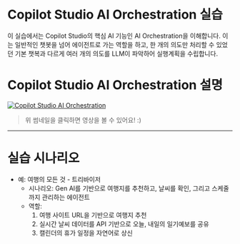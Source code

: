 Copilot Studio AI Orchestration 실습
============
이 실습에서는 Copilot Studio의 핵심 AI 기능인 AI Orchestration을 이해합니다.
이는 일반적인 챗봇을 넘어 에이전트로 가는 역할을 하고, 한 개의 의도만 처리할 수 있었던 기본 챗복과 다르게 여러 개의 의도를 LLM이 파악하어 실행계획을 수립합니다. 

Copilot Studio AI Orchestration 설명
===
[![Copilot Studio AI Orchestration](https://img.youtube.com/vi/NV-6gXz3Xug/maxresdefault.jpg)](https://youtu.be/NV-6gXz3Xug)
> 위 썸네일을 클릭하면 영상을 볼 수 있어요! :)
----


실습 시나리오
== 

- 예: 여행의 모든 것 - 트리바이저
  - 시나리오: Gen AI를 기반으로 여행지를 추천하고, 날씨를 확인, 그리고 스케줄까지 관리하는 에이전트
  - 역할:
    1) 여행 사이트 URL을 기반으로 여행지 추천
    2) 실시간 날씨 데이터를 API 기반으로 오늘, 내일의 일기예보를 공유
    3) 캘린더의 휴가 일정을 자연어로 상신
   
